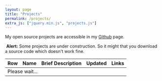 ```yaml
---
layout: page
title: "Projects"
permalink: /projects/
extra_js: ["jquery.min.js", "projects.js"]
---
```

My open source projects are accessible in my <a alt="My Github page" target="_blank" href="https://github.com/mortezaipo">Github</a> page.

<div class="alert">
  <i class="fa fa-exclamation-triangle"></i> &nbsp;<strong>Alert:</strong> Some projects are under construction. So it might that you download a source code which doesn't work fine.
</div>

<table class="projects-table" id="projects_list">
  <thead>
    <th class="td-0 text-center">Row</th>
    <th class="td-2">Name</th>
    <th>Brief Description</th>
    <th class="td-1">Updated</th>                                    
    <th class="td-1">Links</th>
  </thead>
  <tbody>
    <tr id="load">
        <td colspan="5">Please wait... <i class="fa fa-spinner fa-pulse fa-fw"></i></td>    
    </tr>
  </tbody>
</table>
